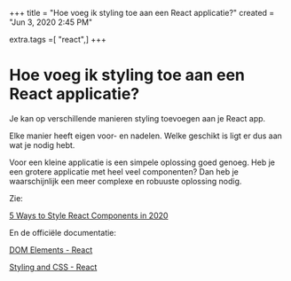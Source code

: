+++
title = "Hoe voeg ik styling toe aan een React applicatie?"
created = "Jun 3, 2020 2:45 PM"

extra.tags =[ "react",]
+++
# Hoe voeg ik styling toe aan een React applicatie?


Je kan op verschillende manieren styling toevoegen aan je React app.

Elke manier heeft eigen voor- en nadelen. Welke geschikt is ligt er dus aan wat je nodig hebt. 

Voor een kleine applicatie is een simpele oplossing goed genoeg. Heb je een grotere applicatie met heel veel componenten? Dan heb je waarschijnlijk een meer complexe en robuuste oplossing nodig.

Zie:

[5 Ways to Style React Components in 2020](https://blog.bitsrc.io/5-ways-to-style-react-components-in-2019-30f1ccc2b5b)

En de officiële documentatie:

[DOM Elements - React](https://reactjs.org/docs/dom-elements.html#style)

[Styling and CSS - React](https://reactjs.org/docs/faq-styling.html)